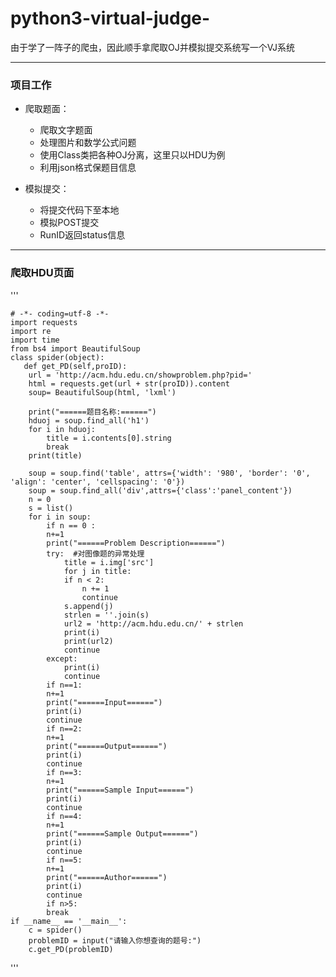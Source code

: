 # python3-virtual-judge-

由于学了一阵子的爬虫，因此顺手拿爬取OJ并模拟提交系统写一个VJ系统

* * *

### 项目工作

- 爬取题面：
   - 爬取文字题面
   - 处理图片和数学公式问题
   - 使用Class类把各种OJ分离，这里只以HDU为例
   - 利用json格式保题目信息
  
- 模拟提交：
	- 将提交代码下至本地		
	- 模拟POST提交
	- RunID返回status信息
* * *

### 爬取HDU页面
'''
	
	# -*- coding=utf-8 -*-
	import requests
	import re
	import time
	from bs4 import BeautifulSoup
	class spider(object):
	   def get_PD(self,proID):
		url = 'http://acm.hdu.edu.cn/showproblem.php?pid='
		html = requests.get(url + str(proID)).content
		soup= BeautifulSoup(html, 'lxml')

		print("======题目名称:======")
		hduoj = soup.find_all('h1')
		for i in hduoj:
		    title = i.contents[0].string
		    break
		print(title)

		soup = soup.find('table', attrs={'width': '980', 'border': '0', 'align': 'center', 'cellspacing': '0'})
		soup = soup.find_all('div',attrs={'class':'panel_content'})
		n = 0
		s = list()
		for i in soup:
		    if n == 0 :
			n+=1
			print("======Problem Description======")
			try:  #对图像题的异常处理
			    title = i.img['src']
			    for j in title:
				if n < 2:
				    n += 1
				    continue
				s.append(j)
			    strlen = ''.join(s)
			    url2 = 'http://acm.hdu.edu.cn/' + strlen
			    print(i)
			    print(url2)
			    continue
			except:
			    print(i)
			    continue
		    if n==1:
			n+=1
			print("======Input======")
			print(i)
			continue
		    if n==2:
			n+=1
			print("======Output======")
			print(i)
			continue
		    if n==3:
			n+=1
			print("======Sample Input======")
			print(i)
			continue
		    if n==4:
			n+=1
			print("======Sample Output======")
			print(i)
			continue
		    if n==5:
			n+=1
			print("======Author======")
			print(i)
			continue
		    if n>5:
			break
	if __name__ == '__main__':
	    c = spider()
	    problemID = input("请输入你想查询的题号:")
	    c.get_PD(problemID)

'''
